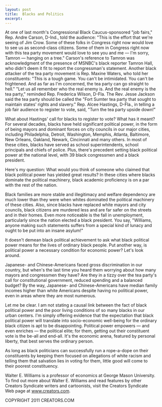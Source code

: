 ```yaml
---
layout: post
title:  Blacks and Politics
excerpt:
---
```


At one of last month's Congressional Black Caucus-sponsored "job fairs," Rep. Andre Carson, D-Ind., told the audience: "This is the effort that we're seeing of Jim Crow. Some of these folks in Congress right now would love to see us as second-class citizens. Some of them in Congress right now with this tea party movement would love to see you and me — I'm sorry, Tamron — hanging on a tree." Carson's reference to Tamron was acknowledgment of the presence of MSNBC's black reporter Tamron Hall, who didn't deem it fit to report the congressman's statement. Another black attacker of the tea party movement is Rep. Maxine Waters, who told her constituents: "This is a tough game. You can't be intimidated. You can't be frightened. And as far as I'm concerned, the tea party can go straight to hell." "Let us all remember who the real enemy is. And the real enemy is the tea party," reminded Rep. Frederica Wilson, D-Fla. The Rev. Jesse Jackson said the tea party should be called the "Fort Sumter tea party that sought to maintain states' rights and slavery." Rep. Alcee Hastings, D-Fla., in telling a job fair audience to register to vote, said, "Turn the tea party upside down!"

What about Hastings' call for blacks to register to vote? What has it meant? For several decades, blacks have held significant political power, in the form of being mayors and dominant forces on city councils in our major cities, including Philadelphia, Detroit, Washington, Memphis, Atlanta, Baltimore, New Orleans, Oakland, Newark, Cincinnati and many others. In most of these cities, blacks have served as school superintendents, school principals and chiefs of police. Plus, there's precedent setting black political power at the national level, with 39 black congressmen and a black president.

Here's my question: What would you think of someone who claimed that black political power has yielded great results? In these cities where blacks dominate the political machinery, black academic proficiency is on a par with the rest of the nation.

 Black families are more stable and illegitimacy and welfare dependency are much lower than they were when whites dominated the political machinery of these cities. Also, since blacks have replaced white mayors and city councils, black citizens are murdered less and are far safer on the streets and in their homes. Even more noticeable is the fall in unemployment, particularly since the nation elected a black president. You say, "Williams, anyone making such statements suffers from a special kind of lunacy and ought to be put into an insane asylum!"

It doesn't demean black political achievement to ask what black political power means for the lives of ordinary black people. Put another way, is political power a necessary condition for economic power? Let's look around.

Japanese- and Chinese-Americans faced gross discrimination in our country, but when's the last time you heard them worrying about how many mayors and congressmen they have? Are they in a tizzy over the tea party's call for constitutional government, reduced spending and a balanced budget? By the way, Japanese- and Chinese-Americans have median family incomes higher than white Americans despite having no political power, even in areas where they are most numerous.

Let me be clear. I am not stating a causal link between the fact of black political power and the poor living conditions of so many blacks in our urban centers. I'm simply offering evidence that the expectation that black political power will translate into socio-economic well-being for the ordinary black citizen is apt to be disappointing. Political power empowers — and even enriches — the political elite; for them, getting out their constituent vote is the be-all and end-all. It's the economic arena, featured by personal liberty, that best serves the ordinary person.

As long as black politicians can successfully run a rope-a-dope on their constituents by keeping them focused on allegations of white racism and telling them that salvation lies in voting for them, little good will come to their poorest constituency.

Walter E. Williams is a professor of economics at George Mason University. To find out more about Walter E. Williams and read features by other Creators Syndicate writers and cartoonists, visit the Creators Syndicate Web page at www.creators.com.

COPYRIGHT 2011 CREATORS.COM

